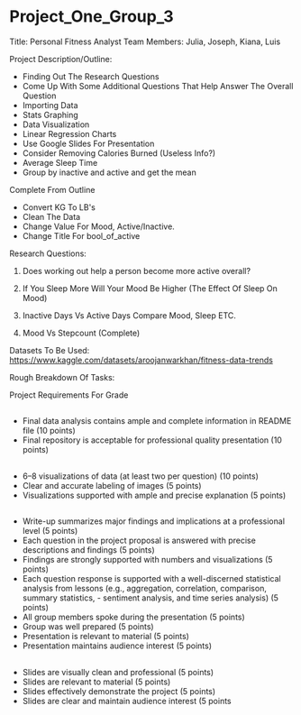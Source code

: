 # Project_One_Group_3

Title: Personal Fitness Analyst
Team Members: Julia, Joseph, Kiana, Luis

Project Description/Outline: 
- Finding Out The Research Questions 
- Come Up With Some Additional Questions That Help Answer The Overall Question
- Importing Data
- Stats Graphing 
- Data Visualization
- Linear Regression Charts 
- Use Google Slides For Presentation
- Consider Removing Calories Burned (Useless Info?)
- Average Sleep Time
- Group by inactive and active and get the mean

Complete From Outline
- Convert KG To LB's
- Clean The Data
- Change Value For Mood, Active/Inactive.
- Change Title For bool_of_active




Research Questions: 
1. Does working out help a person become more active overall? 

2. If You Sleep More Will Your Mood Be Higher (The Effect Of Sleep On Mood)

3. Inactive Days Vs Active Days Compare Mood, Sleep ETC.

4. Mood Vs Stepcount (Complete)


Datasets To Be Used: 
https://www.kaggle.com/datasets/aroojanwarkhan/fitness-data-trends

Rough Breakdown Of Tasks: 

Project Requirements For Grade
##
- Final data analysis contains ample and complete information in README file (10 points)
- Final repository is acceptable for professional quality presentation (10 points)
##
- 6–8 visualizations of data (at least two per question) (10 points)
- Clear and accurate labeling of images (5 points)
- Visualizations supported with ample and precise explanation (5 points)
##
- Write-up summarizes major findings and implications at a professional level (5 points)
- Each question in the project proposal is answered with precise descriptions and findings (5 points)
- Findings are strongly supported with numbers and visualizations (5 points)
- Each question response is supported with a well-discerned statistical analysis from lessons (e.g., aggregation, correlation, comparison, summary statistics, - sentiment analysis, and time series analysis) (5 points)
- All group members spoke during the presentation (5 points)
- Group was well prepared (5 points)
- Presentation is relevant to material (5 points)
- Presentation maintains audience interest (5 points)
##
- Slides are visually clean and professional (5 points)
- Slides are relevant to material (5 points)
- Slides effectively demonstrate the project (5 points)
- Slides are clear and maintain audience interest (5 points
